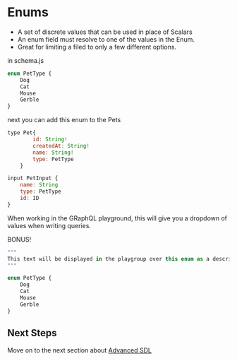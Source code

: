 # Enums

- A set of discrete values that can be used in place of Scalars
- An enum field must resolve to one of the values in the Enum.
- Great for limiting a filed to only a few different options.

in schema.js

```javascript
enum PetType {
    Dog
    Cat
    Mouse
    Gerble
}
```

next you can add this enum to the Pets

```javascript
type Pet{
        id: String!
        createdAt: String!
        name: String!
        type: PetType
    }

input PetInput {
    name: String
    type: PetType
    id: ID
}

```

When working in the GRaphQL playground, this will give you a dropdown of values when writing queries.

BONUS!

```javascript
"""
This text will be displayed in the playgroup over this enum as a description!
"""

enum PetType {
    Dog
    Cat
    Mouse
    Gerble
}
```

## Next Steps

Move on to the next section about [Advanced SDL](../04-Advanced-SDL/01-interfaces.md)
